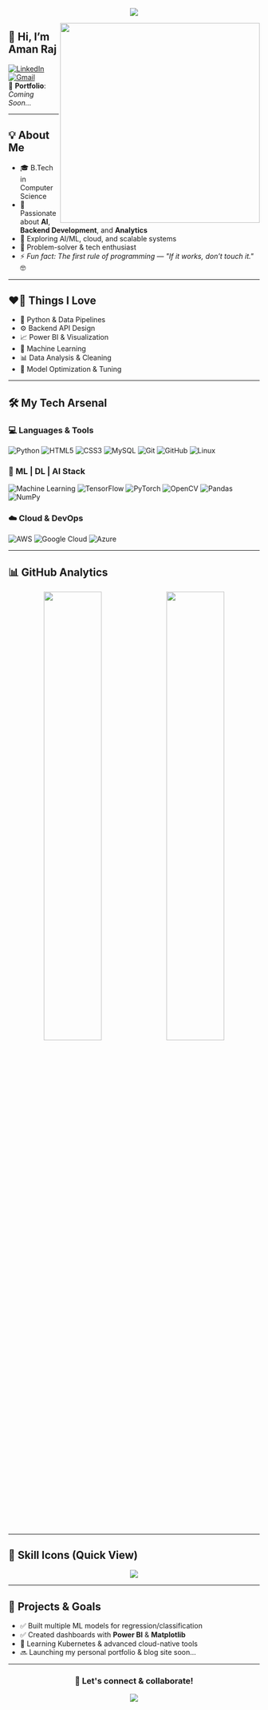 <!-- Futuristic Header Banner -->
<p align="center">
  <img src="https://capsule-render.vercel.app/api?type=waving&height=250&text=Aman%20Raj🚀&fontAlignY=40&fontSize=50&desc=Machine%20Learning%20%7C%20Backend%20Developer%20%7C%20Data%20Analyst&descAlignY=60&color=gradient&animation=twinkling&fontColor=ffffff" />
</p>

<!-- Coder GIF -->
<img align="right" src="https://media.giphy.com/media/v1.Y2lkPTc5MGI3NjExancyOG93bjZ3Zm1tbmJtM2o2N3Zlc3Y5Zmdpazc4OTVnOTBpdmdhbSZlcD12MV9naWZzX3NlYXJjaCZjdD1n/qgQUggAC3Pfv687qPC/giphy.gif" width="400" />

## 👋 Hi, I’m Aman Raj

[![LinkedIn](https://img.shields.io/badge/LinkedIn-Aman%20Raj-blue?style=for-the-badge&logo=linkedin)](https://www.linkedin.com/in/aman-raj-261046276/)
[![Gmail](https://img.shields.io/badge/Gmail-amanraj4718@gmail.com-D14836?style=for-the-badge&logo=gmail&logoColor=white)](mailto:amanraj4718@gmail.com)  
🔗 **Portfolio**: *Coming Soon...*

---

## 💡 About Me

- 🎓 B.Tech in Computer Science
- 🧠 Passionate about **AI**, **Backend Development**, and **Analytics**
- 🚀 Exploring AI/ML, cloud, and scalable systems
- 🧩 Problem-solver & tech enthusiast
- ⚡ _Fun fact: The first rule of programming — "If it works, don’t touch it."_ 🤓

---

## ❤️‍🔥 Things I Love

- 🐍 Python & Data Pipelines  
- ⚙️ Backend API Design  
- 📈 Power BI & Visualization  
- 🧠 Machine Learning  
- 📊 Data Analysis & Cleaning  
- 🧪 Model Optimization & Tuning  

---

## 🛠️ My Tech Arsenal

### 💻 Languages & Tools

![Python](https://img.shields.io/badge/Python-000000?style=for-the-badge&logo=python)
![HTML5](https://img.shields.io/badge/HTML5-000000?style=for-the-badge&logo=html5)
![CSS3](https://img.shields.io/badge/CSS3-000000?style=for-the-badge&logo=css3)
![MySQL](https://img.shields.io/badge/MySQL-000000?style=for-the-badge&logo=mysql)
![Git](https://img.shields.io/badge/Git-000000?style=for-the-badge&logo=git)
![GitHub](https://img.shields.io/badge/GitHub-000000?style=for-the-badge&logo=github)
![Linux](https://img.shields.io/badge/Linux-000000?style=for-the-badge&logo=linux)

### 🧠 ML | DL | AI Stack

![Machine Learning](https://img.shields.io/badge/Machine%20Learning-000000?style=for-the-badge&logo=scikitlearn&logoColor=white)
![TensorFlow](https://img.shields.io/badge/TensorFlow-000000?style=for-the-badge&logo=tensorflow)
![PyTorch](https://img.shields.io/badge/PyTorch-000000?style=for-the-badge&logo=pytorch)
![OpenCV](https://img.shields.io/badge/OpenCV-000000?style=for-the-badge&logo=opencv)
![Pandas](https://img.shields.io/badge/Pandas-000000?style=for-the-badge&logo=pandas)
![NumPy](https://img.shields.io/badge/NumPy-000000?style=for-the-badge&logo=numpy)

### ☁️ Cloud & DevOps

![AWS](https://img.shields.io/badge/AWS-%23FF9900?style=for-the-badge&logo=amazonaws&logoColor=white)
![Google Cloud](https://img.shields.io/badge/Google%20Cloud-%234285F4?style=for-the-badge&logo=googlecloud&logoColor=white)
![Azure](https://img.shields.io/badge/Microsoft%20Azure-%230072C6?style=for-the-badge&logo=microsoftazure&logoColor=white)

---

## 📊 GitHub Analytics

<p align="center">
  <img src="https://github-readme-stats.vercel.app/api?username=amanraj21&show_icons=true&theme=tokyonight&hide_border=true" width="48%" />
  <img src="https://github-readme-streak-stats.herokuapp.com/?user=amanraj21&theme=tokyonight&hide_border=true" width="48%" />
</p>

---

## 🧠 Skill Icons (Quick View)
<p align="center">
  <img src="https://skillicons.dev/icons?i=python,html,css,mysql,git,github,linux,aws,tensorflow,pytorch,opencv,pandas,numpy,azure,gcp" />
</p>

---

## 🚀 Projects & Goals
- ✅ Built multiple ML models for regression/classification
- ✅ Created dashboards with **Power BI** & **Matplotlib**
- 🔄 Learning Kubernetes & advanced cloud-native tools
- 🔜 Launching my personal portfolio & blog site soon...

---

<div align="center">
  <h3>💬 Let's connect & collaborate!</h3>
</div>

<p align="center">
  <img src="https://capsule-render.vercel.app/api?type=waving&color=gradient&height=150&section=footer" />
</p>
